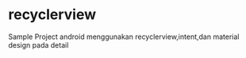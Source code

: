 # recyclerview
Sample Project android menggunakan recyclerview,intent,dan material design pada detail
